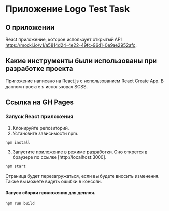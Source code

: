# Приложение Logo Test Task

## О приложении
React приложение, которое использует открытый API https://mocki.io/v1/a5814d24-4e22-49fc-96d1-0e9ae2952afc.

## Какие инструменты были использованы при разработке проекта
Приложение написано на React.js с использованием React Create App. В данном проекте я использовал SCSS.

## Ссылка на GH Pages


### Запуск React приложения 
1. Клонируйте репозиторий.
2. Установите зависимости npm.
```
npm install
```
3. Запустите приложение в режиме разработки. Оно открется в браузере по ссылке [http://localhost:3000].
```
npm start
```
Страница будет перезагружаться, если вы будете вносить изменения. Также вы можете видеть ошибки в консоли.
#### Запуск сборки приложения для деплоя.
```
npm run build
```
